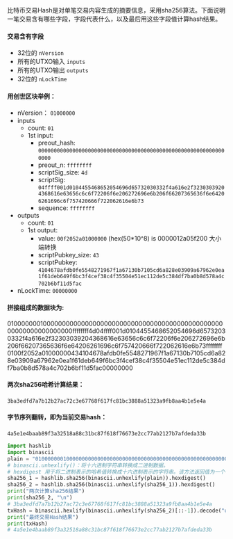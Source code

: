 比特币交易Hash是对单笔交易内容生成的摘要信息，采用sha256算法。下面说明一笔交易含有哪些字段，字段代表什么，以及最后用这些字段值计算hash结果。

#### 交易含有字段

- 32位的 `nVersion` 
- 所有的UTXO输入 `inputs` 
- 所有的UTXO输出 `outputs` 
- 32位的 `nLockTime` 

#### 用创世区块举例：

- nVersion： `01000000` 
- inputs
   - count: `01` 
   - 1st input:
      - preout_hash: `0000000000000000000000000000000000000000000000000000000000000000` 
      - preout_n: `ffffffff` 
      - scriptSig_size: `4d` 
      - scriptSig: `04ffff001d0104455468652054696d65732030332f4a616e2f32303039204368616e63656c6c6f72206f6e206272696e6b206f66207365636f6e64206261696c6f757420666f722062616e6b73` 
      - sequence: `ffffffff` 
- outputs
   - count: `01` 
   - 1st output:
      - value: `00f2052a01000000` (hex(50*10^8) is 0000012a05f200 大小端转换
      - scriptPubkey_size: `43` 
      - scriptPubkey: `4104678afdb0fe5548271967f1a67130b7105cd6a828e03909a67962e0ea1f61deb649f6bc3f4cef38c4f35504e51ec112de5c384df7ba0b8d578a4c702b6bf11d5fac` 
- nLockTime: `00000000` 

#### 拼接组成的数据块为:
01000000010000000000000000000000000000000000000000000000000000000000000000ffffffff4d04ffff001d0104455468652054696d65732030332f4a616e2f32303039204368616e63656c6c6f72206f6e206272696e6b206f66207365636f6e64206261696c6f757420666f722062616e6b73ffffffff0100f2052a01000000434104678afdb0fe5548271967f1a67130b7105cd6a828e03909a67962e0ea1f61deb649f6bc3f4cef38c4f35504e51ec112de5c384df7ba0b8d578a4c702b6bf11d5fac00000000

#### 两次sha256哈希计算结果：
`3ba3edfd7a7b12b27ac72c3e67768f617fc81bc3888a51323a9fb8aa4b1e5e4a` 
#### 字节序列翻转，即为当前交易hash：
`4a5e1e4baab89f3a32518a88c31bc87f618f76673e2cc77ab2127b7afdeda33b` 

```python
import hashlib
import binascii
plain = "01000000010000000000000000000000000000000000000000000000000000000000000000ffffffff4d04ffff001d0104455468652054696d65732030332f4a616e2f32303039204368616e63656c6c6f72206f6e206272696e6b206f66207365636f6e64206261696c6f757420666f722062616e6b73ffffffff0100f2052a01000000434104678afdb0fe5548271967f1a67130b7105cd6a828e03909a67962e0ea1f61deb649f6bc3f4cef38c4f35504e51ec112de5c384df7ba0b8d578a4c702b6bf11d5fac00000000"
# binascii.unhexlify()：将十六进制字符串转换成二进制数据。
# hexdigest 用于将二进制表示的哈希值转换成十六进制表示的字符串。该方法返回值为一个字符串，长度为哈希算法产生哈希值的位数的两倍，因为每个字节（8 位）转换成了两个十六进制数字（每个数字 4 位）。
sha256_1 = hashlib.sha256(binascii.unhexlify(plain)).hexdigest()
sha256_2 = hashlib.sha256(binascii.unhexlify(sha256_1)).hexdigest()
print("两次计算sha256结果")
print(sha256_2, "\n")
# 3ba3edfd7a7b12b27ac72c3e67768f617fc81bc3888a51323a9fb8aa4b1e5e4a
txHash = binascii.hexlify(binascii.unhexlify(sha256_2)[::-1]).decode("utf8")
print("最终交易Hash结果")
print(txHash)
# 4a5e1e4baab89f3a32518a88c31bc87f618f76673e2cc77ab2127b7afdeda33b
```

